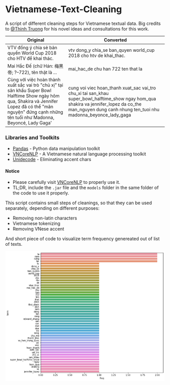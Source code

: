 # Vietnamese-Text-Cleaning
A script of different cleaning steps for Vietnamese textual data. Big credits to [@Thinh Truong](https://github.com/joey234) for his novel ideas and consultations for this work.

|  Original |  Converted |
|---|---|
|VTV đồng ý chia sẻ bản quyền World Cup 2018 cho HTV để khai thác.|vtv dong_y chia_se ban_quyen world_cup 2018 cho htv de khai_thac.|
|Mai Hắc Đế (chữ Hán: 梅黑帝; ?–722), tên thật là ... | mai_hac_de chu han 722 ten that la |
| Cùng với việc hoàn thành xuất sắc vai trò "chủ xị" tại sân khấu Super Bowl Halftime Show ngày hôm qua, Shakira và Jennifer Lopez đã có thể "mãn nguyện" đứng cạnh những tên tuổi như Madonna, Beyoncé, Lady Gaga' | cung voi viec hoan_thanh xuat_sac vai_tro chu_xi tai san_khau super_bowl_halftime_show ngay hom_qua shakira va jennifer_lopez da co_the man_nguyen dung canh nhung ten_tuoi nhu madonna_beyonce_lady_gaga  |



### Libraries and Toolkits
- [Pandas](https://pandas.pydata.org) - Python data manipulation toolkit
- [VNCoreNLP](https://github.com/vncorenlp/VnCoreNLP) - A Vietnamese natural language processing toolkit
- [Unidecode](https://pypi.org/project/Unidecode/) - Eliminating accent chars

#### Notice
- Please carefully visit [VNCoreNLP](https://github.com/vncorenlp/VnCoreNLP) to properly use it.
- TL;DR, include the `.jar` file and the `models` folder in the same folder of the code to use it properly.

This script contains small steps of cleanings, so that they can be used separately, depending on different purposes:
- Removing non-latin characters
- Vietnamese tokenizing
- Removing VNese accent

And short piece of code to visualize term frequency genereated out of list of texts.

![Example](./static/img.png)